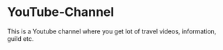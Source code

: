 # YouTube-Channel
This is a Youtube channel where you get lot of travel videos, information, guild etc.
